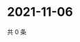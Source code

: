 # 2021-11-06

共 0 条

<!-- BEGIN WEIBO -->
<!-- 最后更新时间 Sat Nov 06 2021 21:16:05 GMT+0800 (China Standard Time) -->

<!-- END WEIBO -->
